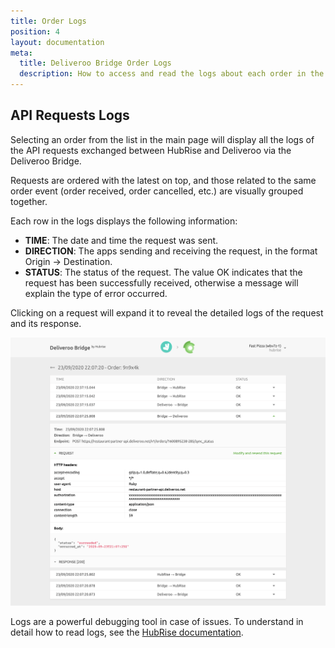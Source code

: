 ```yaml
---
title: Order Logs
position: 4
layout: documentation
meta:
  title: Deliveroo Bridge Order Logs
  description: How to access and read the logs about each order in the Deliveroo Bridge.
---
```


## API Requests Logs

Selecting an order from the list in the main page will display all the logs of the API requests exchanged between HubRise and Deliveroo via the Deliveroo Bridge.

Requests are ordered with the latest on top, and those related to the same order event (order received, order cancelled, etc.) are visually grouped together.

Each row in the logs displays the following information:

- **TIME**: The date and time the request was sent.
- **DIRECTION**: The apps sending and receiving the request, in the format Origin → Destination.
- **STATUS**: The status of the request. The value OK indicates that the request has been successfully received, otherwise a message will explain the type of error occurred.

Clicking on a request will expand it to reveal the detailed logs of the request and its response.

![Order logs page on Deliveroo Bridge](../images/004-en-order-logs.png)

Logs are a powerful debugging tool in case of issues. To understand in detail how to read logs, see the [HubRise documentation](/docs/hubrise-logs/).
